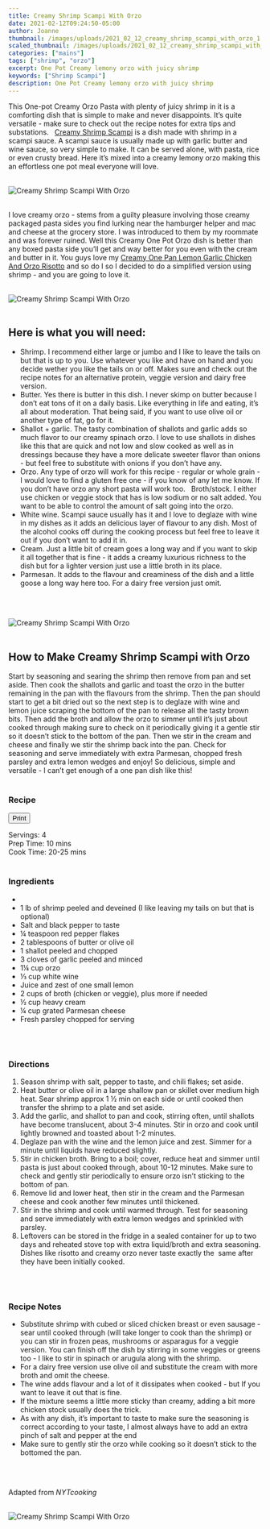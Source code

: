 ```yaml
---
title: Creamy Shrimp Scampi With Orzo
date: 2021-02-12T09:24:50-05:00
author: Joanne
thumbnail: /images/uploads/2021_02_12_creamy_shrimp_scampi_with_orzo_1.jpg
scaled_thumbnail: /images/uploads/2021_02_12_creamy_shrimp_scampi_with_orzo_0.jpg
categories: ["mains"]
tags: ["shrimp", "orzo"]
excerpt: One Pot Creamy lemony orzo with juicy shrimp 
keywords: ["Shrimp Scampi"]
description: One Pot Creamy lemony orzo with juicy shrimp 
---
```

<span class="blog-text">

This One-pot Creamy Orzo Pasta with plenty of juicy shrimp in it is a comforting dish that is simple to make and never disappoints. It’s quite versatile - make sure to check out the recipe notes for extra tips and substations.  
[Creamy Shrimp Scampi](https://www.oliveandmango.com/lemon-garlic-shrimp-pasta/) is a dish made with shrimp in a scampi sauce. A scampi sauce is usually made up with garlic butter and wine sauce, so very simple to make. It can be served alone, with pasta, rice or even crusty bread. Here it’s mixed into a creamy lemony orzo making this an effortless one pot meal everyone will love. 
</br>
</br>

![Creamy Shrimp Scampi With Orzo](/images/uploads/2021_02_12_creamy_shrimp_scampi_with_orzo_2.jpg)
</br>
</br>

I love creamy orzo - stems from a guilty pleasure involving those creamy packaged pasta sides you find lurking near the hamburger helper and mac and cheese at the grocery store. I was introduced to them by my roommate and was forever ruined. Well this Creamy One Pot Orzo dish is better than any boxed pasta side you’ll get and way better for you even with the cream and butter in it. You guys love my [Creamy One Pan Lemon Garlic Chicken And Orzo Risotto](https://www.oliveandmango.com/creamy-one-pan-lemon-garlic-chicken-and-orzo-risotto/) and so do I so I decided to do a simplified version using shrimp - and you are going to love it. 
</br>
</br>

![Creamy Shrimp Scampi With Orzo](/images/uploads/2021_02_12_creamy_shrimp_scampi_with_orzo_3.jpg)
</br>
</br>

## Here is what you will need: 
* Shrimp. I recommend either large or jumbo and I like to leave the tails on but that is up to you. Use whatever you like and have on hand and you decide wether you like the tails on or off. Makes sure and check out the recipe notes for an alternative protein, veggie version and dairy free version. 
* Butter. Yes there is butter in this dish. I never skimp on butter because I don’t eat tons of it on a daily basis. Like everything in life and eating, it’s all about moderation. That being said, if you want to use olive oil or another type of fat, go for it. 
* Shallot + garlic. The tasty combination of shallots and garlic adds so much flavor to our creamy spinach orzo. I love to use shallots in dishes like this that are quick and not low and slow cooked as well as in dressings because they have a more delicate sweeter flavor than onions - but feel free to substitute with onions if you don’t have any. 
* Orzo. Any type of orzo will work for this recipe - regular or whole grain - I would love to find a gluten free one - if you know of any let me know. If you don’t have orzo any short pasta will work too.  
Broth/stock. I either use chicken or veggie stock that has is low sodium or no salt added. You want to be able to control the amount of salt going into the orzo. 
* White wine. Scampi sauce usually has it and I love to deglaze with wine in my dishes as it adds an delicious layer of flavour to any dish. Most of the alcohol cooks off during the cooking process but feel free to leave it out if you don’t want to add it in. 
* Cream. Just a little bit of cream goes a long way and if you want to skip it all together that is fine - it adds a creamy luxurious richness to the dish but for a lighter version just use a little broth in its place. 
* Parmesan. It adds to the flavour and creaminess of the dish and a little goose a long way here too. For a dairy free version just omit. 
</br>
</br>

![Creamy Shrimp Scampi With Orzo](/images/uploads/2021_02_12_creamy_shrimp_scampi_with_orzo_4.jpg)
</br>
</br>

## How to Make Creamy Shrimp Scampi with Orzo 
Start by seasoning and searing the shrimp then remove from pan and set aside. Then cook the shallots and garlic and toast the orzo in the butter remaining in the pan with the flavours from the shrimp. Then the pan should start to get a bit dried out so the next step is to deglaze with wine and lemon juice scraping the bottom of the pan to release all the tasty brown bits. Then add the broth and allow the orzo to simmer until it’s just about cooked through making sure to check on it periodically giving it a gentle stir so it doesn’t stick to the bottom of the pan. Then we stir in the cream and cheese and finally we stir the shrimp back into the pan. Check for seasoning and serve immediately with extra Parmesan, chopped fresh parsley and extra lemon wedges and enjoy! So delicious, simple and versatile - I can’t get enough of a one pan dish like this! 
</br>
</br>
<!--{{< youtube 2U5KL1buARQ >}}
</br>
</br>-->
</span>

### Recipe
<div print_button><form>
<input type="button" value="Print" class="btn__print" onClick="window.print()">
</form></div>

<div>Servings: <span itemprop="recipeYield">4</div>
<div>Prep Time: <meta itemprop="prepTime" content="PT10M">10 mins</div>
<div>Cook Time: <meta itemprop="cookTime" content="PT25M">20-25 mins</div>
</br>

### Ingredients
* <span itemprop="recipeIngredient"></span>
* <span itemprop="recipeIngredient">1 lb of shrimp peeled and deveined (I like leaving my tails on but that is optional) </span>
* <span itemprop="recipeIngredient">Salt and black pepper to taste </span>
* <span itemprop="recipeIngredient">&frac14; teaspoon red pepper flakes </span>
* <span itemprop="recipeIngredient">2 tablespoons of butter or olive oil </span>
* <span itemprop="recipeIngredient">1 shallot peeled and chopped </span>
* <span itemprop="recipeIngredient">3 cloves of garlic peeled and minced </span>
* <span itemprop="recipeIngredient">1&frac14; cup orzo </span>
* <span itemprop="recipeIngredient">&frac13; cup white wine </span>
* <span itemprop="recipeIngredient">Juice and zest of one small lemon </span>
* <span itemprop="recipeIngredient">2 cups of broth (chicken or veggie), plus more if needed </span>
* <span itemprop="recipeIngredient">&frac12; cup heavy cream </span>
* <span itemprop="recipeIngredient">&frac14; cup grated Parmesan cheese </span>
* <span itemprop="recipeIngredient">Fresh parsley chopped for serving </span>
</br>
</br>

### Directions
1. Season shrimp with salt, pepper to taste, and chili flakes; set aside.
1. Heat butter or olive oil in a large shallow pan or skillet over medium high heat. Sear shrimp approx 1 &frac12; min on each side or until cooked then transfer the shrimp to a plate and set aside. 
1. Add the garlic, and shallot to pan and cook, stirring often, until shallots have become translucent, about 3-4 minutes. Stir in orzo and cook until lightly browned and toasted about 1-2 minutes.
1. Deglaze pan with the wine and the lemon juice and zest. Simmer for a minute until liquids have reduced slightly. 
1. Stir in chicken broth. Bring to a boil; cover, reduce heat and simmer until pasta is just about cooked through, about 10-12 minutes. Make sure to check and gently stir periodically to ensure orzo isn’t sticking to the bottom of pan. 
1. Remove lid and lower heat, then stir in the cream and the Parmesan cheese and cook another few minutes until thickened. 
1. Stir in the shrimp and cook until warmed through. Test for seasoning and serve immediately with extra lemon wedges and sprinkled with parsley. 
1. Leftovers can be stored in the fridge in a sealed container for up to two days and reheated stove top with extra liquid/broth and extra seasoning. Dishes like risotto and creamy orzo never taste exactly the  same after they have been initially cooked. 
</br>
</br>

### Recipe Notes
* Substitute shrimp with cubed or sliced chicken breast or even sausage - sear until cooked through (will take longer to cook than the shrimp) or you can stir in frozen peas, mushrooms or asparagus for a veggie version. You can finish off the dish by stirring in some veggies or greens too - I like to stir in spinach or arugula along with the shrimp.  
* For a dairy free version use olive oil and substitute the cream with more broth and omit the cheese. 
* The wine adds flavour and a lot of it dissipates when cooked - but If you want to leave it out that is fine. 
* If the mixture seems a little more sticky than creamy, adding a bit more chicken stock usually does the trick. 
* As with any dish, it’s important to taste to make sure the seasoning is correct according to your taste, I almost always have to add an extra pinch of salt and pepper at the end 
* Make sure to gently stir the orzo while cooking so it doesn’t stick to the bottomed the pan. 
</br>
</br>

Adapted from _NYTcooking_
</br>
</br>

![Creamy Shrimp Scampi With Orzo](/images/uploads/2021_02_12_creamy_shrimp_scampi_with_orzo_5.jpg)